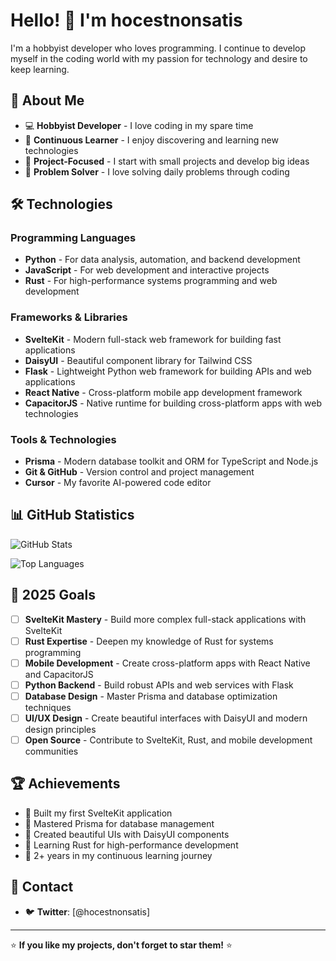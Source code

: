 # Hello! 👋 I'm hocestnonsatis

I'm a hobbyist developer who loves programming. I continue to develop myself in the coding world with my passion for technology and desire to keep learning.

## 🚀 About Me

- 💻 **Hobbyist Developer** - I love coding in my spare time
- 🌱 **Continuous Learner** - I enjoy discovering and learning new technologies
- 🎯 **Project-Focused** - I start with small projects and develop big ideas
- 🔧 **Problem Solver** - I love solving daily problems through coding

## 🛠️ Technologies

### Programming Languages
- **Python** - For data analysis, automation, and backend development
- **JavaScript** - For web development and interactive projects
- **Rust** - For high-performance systems programming and web development

### Frameworks & Libraries
- **SvelteKit** - Modern full-stack web framework for building fast applications
- **DaisyUI** - Beautiful component library for Tailwind CSS
- **Flask** - Lightweight Python web framework for building APIs and web applications
- **React Native** - Cross-platform mobile app development framework
- **CapacitorJS** - Native runtime for building cross-platform apps with web technologies

### Tools & Technologies
- **Prisma** - Modern database toolkit and ORM for TypeScript and Node.js
- **Git & GitHub** - Version control and project management
- **Cursor** - My favorite AI-powered code editor

## 📊 GitHub Statistics

![GitHub Stats](https://github-readme-stats.vercel.app/api?username=hocestnonsatis&show_icons=true&theme=radical&hide_border=true)

![Top Languages](https://github-readme-stats.vercel.app/api/top-langs/?username=hocestnonsatis&layout=compact&theme=radical&hide_border=true)

## 🎯 2025 Goals

- [ ] **SvelteKit Mastery** - Build more complex full-stack applications with SvelteKit
- [ ] **Rust Expertise** - Deepen my knowledge of Rust for systems programming
- [ ] **Mobile Development** - Create cross-platform apps with React Native and CapacitorJS
- [ ] **Python Backend** - Build robust APIs and web services with Flask
- [ ] **Database Design** - Master Prisma and database optimization techniques
- [ ] **UI/UX Design** - Create beautiful interfaces with DaisyUI and modern design principles
- [ ] **Open Source** - Contribute to SvelteKit, Rust, and mobile development communities

## 🏆 Achievements

- 🥇 Built my first SvelteKit application
- 🥈 Mastered Prisma for database management
- 🥉 Created beautiful UIs with DaisyUI components
- 🏅 Learning Rust for high-performance development
- 🎯 2+ years in my continuous learning journey


<!--START_SECTION:activity-->
<!--END_SECTION:activity-->

## 🤝 Contact


- 🐦 **Twitter**: [@hocestnonsatis]



---

⭐ **If you like my projects, don't forget to star them!** ⭐

